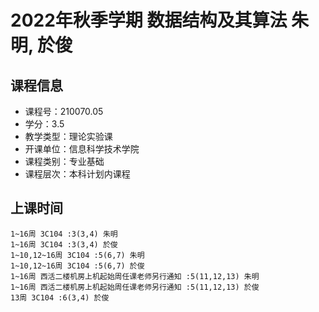 # 2022年秋季学期 数据结构及其算法 朱明, 於俊






## 课程信息

- 课程号：210070.05
- 学分：3.5
- 教学类型：理论实验课
- 开课单位：信息科学技术学院
- 课程类别：专业基础
- 课程层次：本科计划内课程

## 上课时间

```
1~16周 3C104 :3(3,4) 朱明
1~16周 3C104 :3(3,4) 於俊
1~10,12~16周 3C104 :5(6,7) 朱明
1~10,12~16周 3C104 :5(6,7) 於俊
1~16周 西活二楼机房上机起始周任课老师另行通知 :5(11,12,13) 朱明
1~16周 西活二楼机房上机起始周任课老师另行通知 :5(11,12,13) 於俊
13周 3C104 :6(3,4) 於俊
```

